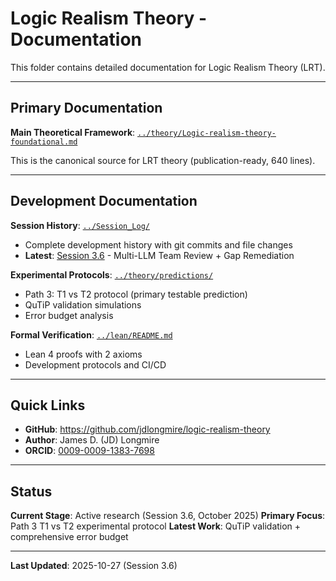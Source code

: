 # Logic Realism Theory - Documentation

This folder contains detailed documentation for Logic Realism Theory (LRT).

---

## Primary Documentation

**Main Theoretical Framework**: [`../theory/Logic-realism-theory-foundational.md`](../theory/Logic-realism-theory-foundational.md)

This is the canonical source for LRT theory (publication-ready, 640 lines).

---

## Development Documentation

**Session History**: [`../Session_Log/`](../Session_Log/)
- Complete development history with git commits and file changes
- **Latest**: [Session 3.6](../Session_Log/Session_3.6.md) - Multi-LLM Team Review + Gap Remediation

**Experimental Protocols**: [`../theory/predictions/`](../theory/predictions/)
- Path 3: T1 vs T2 protocol (primary testable prediction)
- QuTiP validation simulations
- Error budget analysis

**Formal Verification**: [`../lean/README.md`](../lean/README.md)
- Lean 4 proofs with 2 axioms
- Development protocols and CI/CD

---

## Quick Links

- **GitHub**: https://github.com/jdlongmire/logic-realism-theory
- **Author**: James D. (JD) Longmire
- **ORCID**: [0009-0009-1383-7698](https://orcid.org/0009-0009-1383-7698)

---

## Status

**Current Stage**: Active research (Session 3.6, October 2025)
**Primary Focus**: Path 3 T1 vs T2 experimental protocol
**Latest Work**: QuTiP validation + comprehensive error budget

---

**Last Updated**: 2025-10-27 (Session 3.6)
